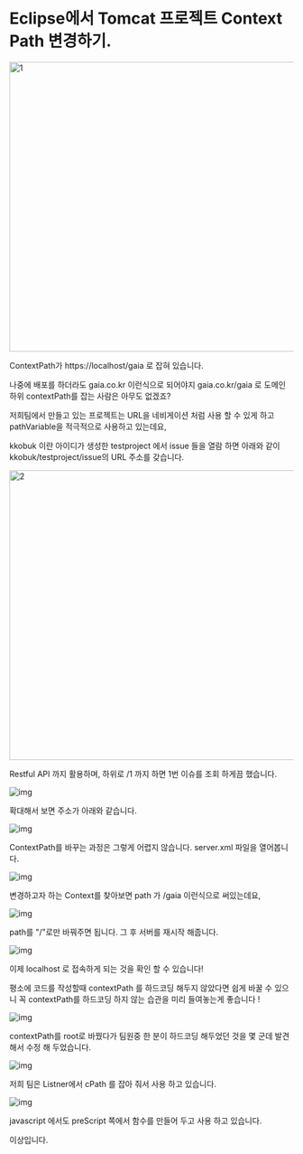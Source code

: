 # Eclipse에서 Tomcat 프로젝트 Context Path 변경하기.

<img src=https://raw.githubusercontent.com/Shane-Park/markdownBlog/master/oldbackup/nums/138.assets/img-20230412221732887.webp width=750 height=513 alt=1>



ContextPath가 https://localhost/gaia 로 잡혀 있습니다.

나중에 배포를 하더라도 gaia.co.kr 이런식으로 되어야지 gaia.co.kr/gaia 로 도메인 하위 contextPath를 잡는 사람은 아무도 없겠죠?

 

저희팀에서 만들고 있는 프로젝트는 URL을 네비게이션 처럼 사용 할 수 있게 하고 pathVariable을 적극적으로 사용하고 있는데요,

kkobuk 이란 아이디가 생성한 testproject 에서 issue 들을 열람 하면 아래와 같이 kkobuk/testproject/issue의 URL 주소를 갖습니다.



<img src=https://raw.githubusercontent.com/Shane-Park/markdownBlog/master/oldbackup/nums/138.assets/img-20230412221732613.webp width=750 height=513 alt=2>



Restful API 까지 활용하며, 하위로 /1 까지 하면 1번 이슈를 조회 하게끔 했습니다.



![img](https://raw.githubusercontent.com/Shane-Park/markdownBlog/master/oldbackup/nums/138.assets/img-20230412221732558.webp)



확대해서 보면 주소가 아래와 같습니다.



![img](https://raw.githubusercontent.com/Shane-Park/markdownBlog/master/oldbackup/nums/138.assets/img-20230412221732494.webp)



 

ContextPath를 바꾸는 과정은 그렇게 어렵지 않습니다. server.xml 파일을 열어봅니다.



![img](https://raw.githubusercontent.com/Shane-Park/markdownBlog/master/oldbackup/nums/138.assets/img-20230412221732498.webp)



변경하고자 하는 Context를 찾아보면 path 가 /gaia 이런식으로 써있는데요,



![img](https://raw.githubusercontent.com/Shane-Park/markdownBlog/master/oldbackup/nums/138.assets/img-20230412221732531.webp)



path를 "/"로만 바꿔주면 됩니다. 그 후 서버를 재시작 해줍니다.



![img](https://raw.githubusercontent.com/Shane-Park/markdownBlog/master/oldbackup/nums/138.assets/img-20230412221732598.webp)



이제 localhost 로 접속하게 되는 것을 확인 할 수 있습니다!

평소에 코드를 작성할때 contextPath 를 하드코딩 해두지 않았다면 쉽게 바꿀 수 있으니 꼭 contextPath를 하드코딩 하지 않는 습관을 미리 들여놓는게 좋습니다 ! 



![img](https://raw.githubusercontent.com/Shane-Park/markdownBlog/master/oldbackup/nums/138.assets/img-20230412221732563.webp)



contextPath를 root로 바꿨다가 팀원중 한 분이 하드코딩 해두었던 것을 몇 군데 발견해서 수정 해 두었습니다.



![img](https://raw.githubusercontent.com/Shane-Park/markdownBlog/master/oldbackup/nums/138.assets/img-20230412221732591.webp)



저희 팀은 Listner에서 cPath 를 잡아 줘서 사용 하고 있습니다.



![img](https://raw.githubusercontent.com/Shane-Park/markdownBlog/master/oldbackup/nums/138.assets/img-20230412221732579.webp)



javascript 에서도 preScript 쪽에서 함수를 만들어 두고 사용 하고 있습니다.

이상입니다.